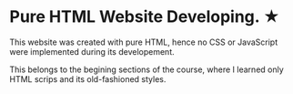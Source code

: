 # Pure HTML Website Developing. ★

This website was created with pure HTML, hence no CSS or JavaScript were implemented during its developement. 

This belongs to the begining sections of the course, where I learned only HTML scrips and its old-fashioned styles.
